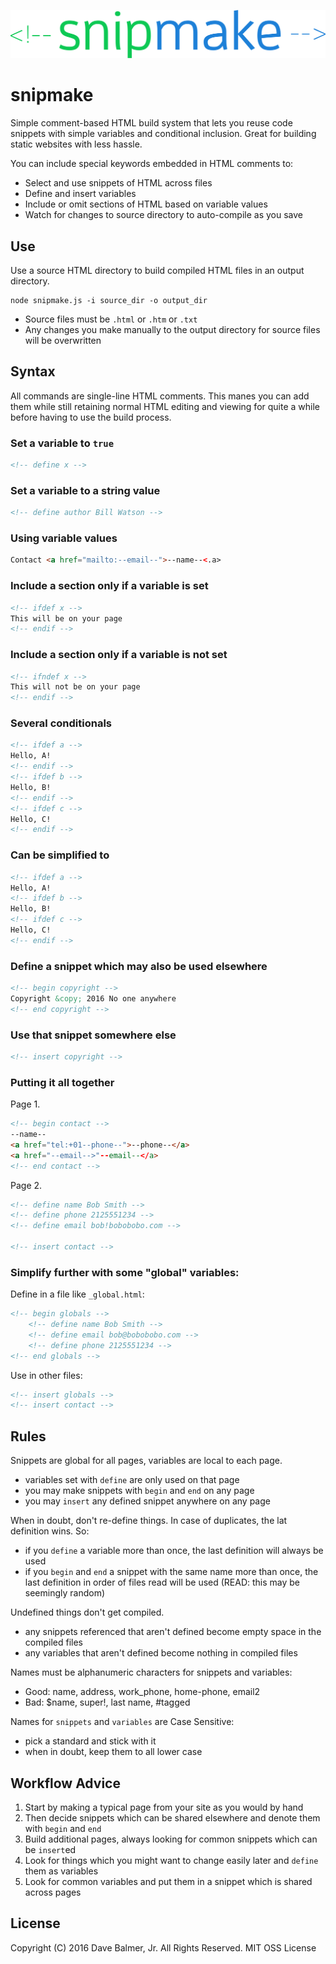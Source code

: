 ![Logo](snipmake.svg)

snipmake
========

Simple comment-based HTML build system that lets you reuse code snippets with simple variables and conditional inclusion. Great for building static websites with less hassle.

You can include special keywords embedded in HTML comments to:

- Select and use snippets of HTML across files
- Define and insert variables
- Include or omit sections of HTML based on variable values
- Watch for changes to source directory to auto-compile as you save

Use
---

Use a source HTML directory to build compiled HTML files
in an output directory.

```
node snipmake.js -i source_dir -o output_dir
```

- Source files must be `.html` or `.htm` or `.txt`
- Any changes you make manually to the output directory for source files will be overwritten

Syntax
------

All commands are single-line HTML comments. This manes you can add them while still retaining normal HTML editing and viewing for quite a while before having to use the build process.

### Set a variable to `true`

```html
<!-- define x -->
```

### Set a variable to a string value

```html
<!-- define author Bill Watson -->
```
	
### Using variable values

```html
Contact <a href="mailto:--email--">--name--<.a>
```

### Include a section only if a variable is set

```html
<!-- ifdef x -->
This will be on your page
<!-- endif -->
```

### Include a section only if a variable is not set

```html
<!-- ifndef x -->
This will not be on your page
<!-- endif -->
```

### Several conditionals

```html
<!-- ifdef a -->
Hello, A!
<!-- endif -->
<!-- ifdef b -->
Hello, B!
<!-- endif -->
<!-- ifdef c -->
Hello, C!
<!-- endif -->
```

### Can be simplified to
		
```html
<!-- ifdef a -->
Hello, A!
<!-- ifdef b -->
Hello, B!
<!-- ifdef c -->
Hello, C!
<!-- endif -->
```
	
### Define a snippet which may **also** be used elsewhere

```html
<!-- begin copyright -->
Copyright &copy; 2016 No one anywhere
<!-- end copyright -->
```
	
### Use that snippet somewhere else

```html
<!-- insert copyright -->
```

### Putting it all together
	
Page 1.

```html
<!-- begin contact -->
--name--
<a href="tel:+01--phone--">--phone--</a>
<a href="--email-->"--email--</a>
<!-- end contact -->
```

Page 2.

```html
<!-- define name Bob Smith -->
<!-- define phone 2125551234 -->
<!-- define email bob!bobobobo.com -->

<!-- insert contact -->
```

### Simplify further with some "global" variables:


Define in a file like `_global.html`:

```html
<!-- begin globals -->
	<!-- define name Bob Smith -->
	<!-- define email bob@bobobobo.com -->
	<!-- define phone 2125551234 -->
<!-- end globals -->
```

Use in other files:

```html
<!-- insert globals -->
<!-- insert contact -->
```

Rules
-----

Snippets are global for all pages, variables are local to each page.

- variables set with `define` are only used on that page
- you may make snippets with `begin` and `end` on any page
- you may `insert` any defined snippet anywhere on any page

When in doubt, don't re-define things. In case of duplicates, the lat definition wins. So:

- if you `define` a variable more than once, the last definition will always be used
- if you `begin` and `end` a snippet with the same name more than once, the last definition
	in order of files read will be used (READ: this may be seemingly random)

Undefined things don't get compiled.

- any snippets referenced that aren't defined become empty space in the compiled files
- any variables that aren't defined become nothing in compiled files

Names must be alphanumeric characters for snippets and variables:

- Good: name, address, work_phone, home-phone, email2
- Bad: $name, super!, last name, #tagged

Names for `snippets` and `variables` are Case Sensitive:

- pick a standard and stick with it
- when in doubt, keep them to all lower case

Workflow Advice
---------------

1. Start by making a typical page from your site as you would by hand
2. Then decide snippets which can be shared elsewhere and denote them with `begin` and `end`
3. Build additional pages, always looking for common snippets which can be `insert`ed
4. Look for things which you might want to change easily later and `define` them as variables
5. Look for common variables and put them in a snippet which is shared across pages

License
-------

Copyright (C) 2016 Dave Balmer, Jr. All Rights Reserved.
MIT OSS License
